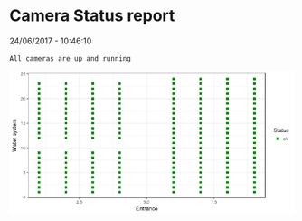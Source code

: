 Camera Status report
================
24/06/2017 - 10:46:10

    All cameras are up and running

![](camreport_files/figure-markdown_github/unnamed-chunk-2-1.png)
